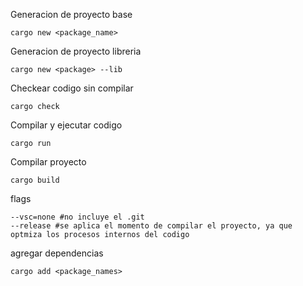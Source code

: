Generacion de proyecto base
``` 
cargo new <package_name>
```

Generacion de proyecto libreria
```
cargo new <package> --lib
```

Checkear codigo sin compilar
```
cargo check
```

Compilar y ejecutar codigo
```
cargo run
```
Compilar proyecto
```
cargo build
```

flags
```
--vsc=none #no incluye el .git
--release #se aplica el momento de compilar el proyecto, ya que optmiza los procesos internos del codigo
```

agregar dependencias
```
cargo add <package_names>
```
